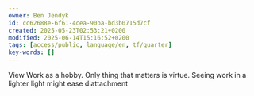 ```yaml
---
owner: Ben Jendyk
id: cc62688e-6f61-4cea-90ba-bd3b0715d7cf
created: 2025-05-23T02:53:21+0200
modified: 2025-06-14T15:16:52+0200
tags: [access/public, language/en, tf/quarter]
key-words: []
---
```


View Work as a hobby. Only thing that matters is virtue.
Seeing work in a lighter light might ease diattachment 